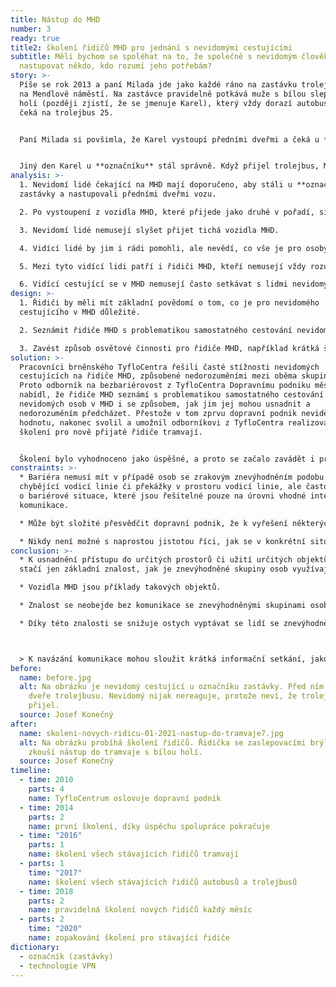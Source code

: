 ```yaml
---
title: Nástup do MHD
number: 3
ready: true
title2: školení řidičů MHD pro jednání s nevidomými cestujícími
subtitle: Měli bychom se spoléhat na to, že společně s nevidomým člověkem bude
  nastupovat někdo, kdo rozumí jeho potřebám?
story: >-
  Píše se rok 2013 a paní Milada jde jako každé ráno na zastávku trolejbusu 25
  na Mendlově náměstí. Na zastávce pravidelně potkává muže s bílou slepeckou
  holí (později zjistí, že se jmenuje Karel), který vždy dorazí autobusem a pak
  čeká na trolejbus 25.


  Paní Milada si povšimla, že Karel vystoupí předními dveřmi a čeká u **označníku** zastávky. Když přijede trolejbus, Karel aktivuje jeho hlasový majáček (**technologie VPN**), aby se dozvěděl, je li to linka číslo 25, a případně nastoupí předními dveřmi. Jednou ale tato rutina proběhla jinak. Karlův autobus zastavil na zastávce jako druhý v pořadí za vozem jiné linky. Karel vystoupil předními dveřmi, a aniž by to tušil, nestál v tomto případě u **označníku**, ale uprostřed nástupiště. Když přijel trolejbus, Milada nastoupila, nicméně Karlovi se nastoupit nedařilo, neboť teď před sebou neměl přední dveře vozu. Začal holí oťukávat bok trolejbusu. Milada na něj proto zavolala, kudy se dostane ke dveřím a Karel úspěšně nastoupil. Pan řidič na něj ale zavolal: „Sakra, chlape, nevíš, že máš stát u označníku?“ Karel se omlouval, že si prý myslel, že u **označníku** stojí, neboť z autobusu vystoupil předními dveřmi a neviděl, že je jinde.


  Jiný den Karel u **označníku** stál správně. Když přijel trolejbus, Milada nastoupila, nicméně Karel zůstal stát venku. Řidič se na něj zmateně díval, a když Karel stále nenastupoval, začal zavírat dveře. Milada zastavila řidiče a zavolala ven na Karla, že je tu jeho trolejbus 25. Karel urychleně nastoupil a poté Miladě velmi děkoval za upozornění. Ale že prý trolejbusy jsou dnes tak tiché, že v tom okolním hluku vůbec neslyšel, jak trolejbus přijel.
analysis: >-
  1. Nevidomí lidé čekající na MHD mají doporučeno, aby stáli u **označníku**
  zastávky a nastupovali předními dveřmi vozu.

  2. Po vystoupení z vozidla MHD, které přijede jako druhé v pořadí, si mohou mylně myslet, že vystoupili u **označníku** zastávky.

  3. Nevidomí lidé nemusejí slyšet přijet tichá vozidla MHD.

  4. Vidící lidé by jim i rádi pomohli, ale nevědí, co vše je pro osoby nevidomé při cestování MHD problémem.

  5. Mezi tyto vidící lidi patří i řidiči MHD, kteří nemusejí vždy rozumět počínání nevidomého cestujícího.

  6. Vidící cestující se v MHD nemusejí často setkávat s lidmi nevidomými, ale řidiči se s nimi potkávají pravidelně.
design: >-
  1. Řidiči by měli mít základní povědomí o tom, co je pro nevidomého
  cestujícího v MHD důležité.

  2. Seznámit řidiče MHD s problematikou samostatného cestování nevidomých cestujících.

  3. Zavést způsob osvětové činnosti pro řidiče MHD, například krátká školení o této problematic
solution: >-
  Pracovníci brněnského TyfloCentra řešili časté stížnosti nevidomých
  cestujících na řidiče MHD, způsobené nedorozuměními mezi oběma skupinami.
  Proto odborník na bezbariérovost z TyfloCentra Dopravnímu podniku města Brna
  nabídl, že řidiče MHD seznámí s problematikou samostatného cestování
  nevidomých osob v MHD i se způsobem, jak jim jej mohou usnadnit a
  nedorozuměním předcházet. Přestože v tom zprvu dopravní podnik neviděl
  hodnotu, nakonec svolil a umožnil odborníkovi z TyfloCentra realizovat první
  školení pro nově přijaté řidiče tramvají.


  Školení bylo vyhodnoceno jako úspěšné, a proto se začalo zavádět i pro nové řidiče trolejbusů a autobusů a nakonec i pro všechny stávající řidiče. S využitím ukázek, pomůcek a příhod přímo z reálného života dokázal odborník z TyfloCentra, sám nevidomý, řidičům přiblížit problematiku nevidomého cestujícího v MHD. Školení se ukázalo jako efektivní a řidiči byli překvapeni, jak snadno lze těmto cestujícím ulehčit cestování, když porozumí důvodům jejich chování. Dopravní podnik proto soudí, že šlo skutečně pouze o pochopení problematiky a překonání určité obavy, jak k nevidomým cestujícím přistupovat.
constraints: >-
  * Bariéra nemusí mít v případě osob se zrakovým znevýhodněním podobu pouze
  chybějící vodicí linie či překážky v prostoru vodicí linie, ale často může jít
  o bariérové situace, které jsou řešitelné pouze na úrovni vhodné interakce a
  komunikace.

  * Může být složité přesvědčit dopravní podnik, že k vyřešení některých bariérových situací skutečně může stačit „tak málo“.

  * Nikdy není možné s naprostou jistotou říci, jak se v konkrétní situaci zachová i vyškolený řidič.
conclusion: >-
  * K usnadnění přístupu do určitých prostorů či užití určitých objektů mnohdy
  stačí jen základní znalost, jak je znevýhodněné skupiny osob využívají.

  * Vozidla MHD jsou příklady takových objektů.

  * Znalost se neobejde bez komunikace se znevýhodněnými skupinami osob.

  * Díky této znalosti se snižuje ostych vyptávat se lidí se znevýhodněním na jejich další potřeby.



  > K navázání komunikace mohou sloužit krátká informační setkání, jako jsou povinná školení řidičů.
before:
  name: before.jpg
  alt: Na obrázku je nevidomý cestující u označníku zastávky. Před ním otevřené
    dveře trolejbusu. Nevidomý nijak nereaguje, protože neví, že trolejbus už
    přijel.
  source: Josef Konečný
after:
  name: skoleni-novych-ridicu-01-2021-nastup-do-tramvaje7.jpg
  alt: Na obrázku probíhá školení řidičů. Řidička se zaslepovacími brýlemi si
    zkouší nástup do tramvaje s bílou holí.
  source: Josef Konečný
timeline:
  - time: 2010
    parts: 4
    name: TyfloCentrum oslovuje dopravní podnik
  - time: 2014
    parts: 2
    name: první školení, díky úspěchu spolupráce pokračuje
  - time: "2016"
    parts: 1
    name: školení všech stávajících řidičů tramvají
  - parts: 1
    time: "2017"
    name: školení všech stávajících řidičů autobusů a trolejbusů
  - time: 2018
    parts: 2
    name: pravidelná školení nových řidičů každý měsíc
  - parts: 2
    time: "2020"
    name: zopakování školení pro stávající řidiče
dictionary:
  - označník (zastávky)
  - technologie VPN
---
```

